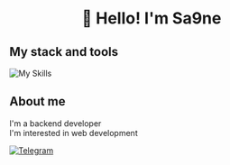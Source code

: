 
<h1 align="center">👋 Hello! I'm Sa9ne </h1>

## My stack and tools

![My Skills](https://skillicons.dev/icons?i=github,go,html,css,postgres)

## About me
I'm a backend developer  
I'm interested in web development  

[![Telegram](https://img.shields.io/badge/-Telegram-2CA5E0?style=flat&logo=telegram&logoColor=white)](https://tlgg.ru/Sa9neee)

